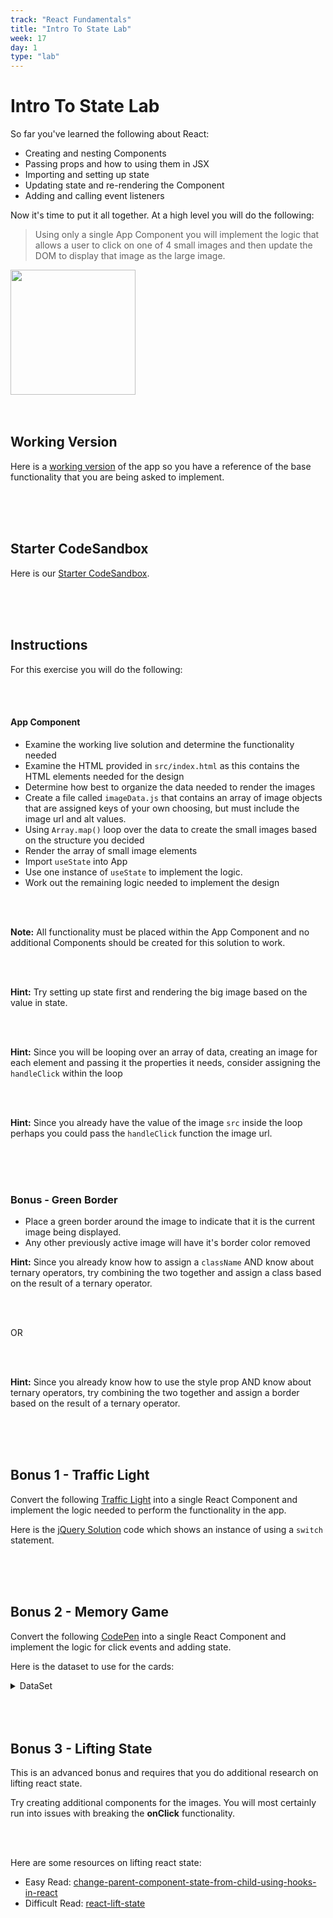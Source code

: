 ```yaml
---
track: "React Fundamentals"
title: "Intro To State Lab"
week: 17
day: 1
type: "lab"
---
```


# Intro To State Lab

So far you've learned the following about React:

- Creating and nesting Components
- Passing props and how to using them in JSX
- Importing and setting up state
- Updating state and re-rendering the Component
- Adding and calling event listeners

Now it's time to put it all together. At a high level you will do the following:

> Using only a single App Component you will implement the logic that allows a user to click on one of 4 small images and then update the DOM to display that image as the large image.

<img src="https://i.imgur.com/RVEofv5.jpg" width=200/>

<br>
<br>
<br>

## Working Version

Here is a [working version](https://k8jfb.csb.app/) of the app so you have a reference of the base functionality that you are being asked to implement.

<br>
<br>
<br>

## Starter CodeSandbox

Here is our [Starter CodeSandbox](https://codesandbox.io/s/rctr-9-8-20-react-cities-starter-kpsk5).

<br>
<br>
<br>

## Instructions

For this exercise you will do the following:

<br>
<br>

#### App Component

- Examine the working live solution and determine the functionality needed
- Examine the HTML provided in `src/index.html` as this contains the HTML elements needed for the design
- Determine how best to organize the data needed to render the images
- Create a file called `imageData.js` that contains an array of image objects that are assigned keys of your own choosing, but must include the image url and alt values.
- Using `Array.map()` loop over the data to create the small images based on the structure you decided
- Render the array of small image elements
- Import `useState` into App
- Use one instance of `useState` to implement the logic.
- Work out the remaining logic needed to implement the design

<br>
<br>

**Note:** All functionality must be placed within the App Component and no additional Components should be created for this solution to work.

<br>
<br>

**Hint:** Try setting up state first and rendering the big image based on the value in state.

<br>
<br>

**Hint:** Since you will be looping over an array of data, creating an image for each element and passing it the properties it needs, consider assigning the `handleClick` within the loop

<br>
<br>

**Hint:** Since you already have the value of the image `src` inside the loop perhaps you could pass the `handleClick` function the image url.

<br>
<br>
<br>

### Bonus - Green Border

- Place a green border around the image to indicate that it is the current image being displayed.
- Any other previously active image will have it's border color removed

**Hint:** Since you already know how to assign a `className` AND know about ternary operators, try combining the two together and assign a class based on the result of a ternary operator.

<br>
<br>

OR

<br>
<br>

**Hint:** Since you already know how to use the style prop AND know about ternary operators, try combining the two together and assign a border based on the result of a ternary operator.

<br>
<br>
<br>

## Bonus 1 - Traffic Light

Convert the following [Traffic Light](https://codepen.io/jkeohan/live/MWYEyMV) into a single React Component and implement the logic needed to perform the functionality in the app.

Here is the [jQuery Solution](https://codepen.io/jkeohan/pen/MWYEyMV?editors=1010) code which shows an instance of using a `switch` statement.

<br>
<br>
<br>

## Bonus 2 - Memory Game

Convert the following [CodePen](https://codepen.io/jkeohan/live/opvVGN) into a single React Component and implement the logic for click events and adding state.

Here is the dataset to use for the cards:

<details><summary>DataSet</summary>

```js
const cardBackgroundImage =
  "https://res.cloudinary.com/jkeohan/image/upload/v1511808091/back_xldk5l.png"

const cardsArr = [
  {
    rank: "queen",
    suit: "hearts",
    cardImage:
      "https://res.cloudinary.com/jkeohan/image/upload/v1511808103/queen-of-hearts_nbvwls.png",
  },

  {
    rank: "queen",
    suit: "diamonds",
    cardImage:
      "https://res.cloudinary.com/jkeohan/image/upload/v1511808103/queen-of-diamonds_opxv6b.png",
  },

  {
    rank: "king",
    suit: "hearts",
    cardImage:
      "https://res.cloudinary.com/jkeohan/image/upload/v1511808103/king-of-hearts_njmwml.png",
  },

  {
    rank: "king",
    suit: "diamonds",
    cardImage:
      "https://res.cloudinary.com/jkeohan/image/upload/v1511808103/king-of-diamonds_mpn7sm.png",
  },
]
```

</details>

<br>
<br>
<br>

## Bonus 3 - Lifting State

This is an advanced bonus and requires that you do additional research on lifting react state.

Try creating additional components for the images. You will most certainly run into issues with breaking the **onClick** functionality.

<br>
<br>

Here are some resources on lifting react state:

- Easy Read: [change-parent-component-state-from-child-using-hooks-in-react](https://webomnizz.com/change-parent-component-state-from-child-using-hooks-in-react/)
- Difficult Read: [react-lift-state](https://www.robinwieruch.de/react-lift-state)

<br>
<br>
<br>
